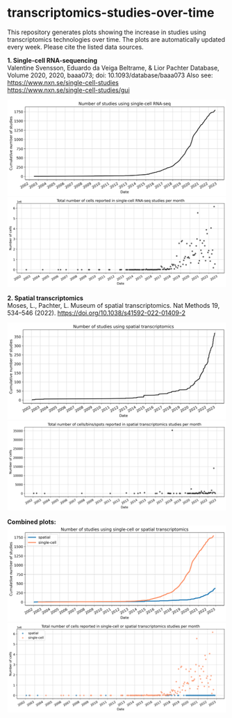 # transcriptomics-studies-over-time

This repository generates plots showing the increase in studies using transcriptomics technologies over time. The plots are automatically updated every week. Please cite the listed data sources.

**1. Single-cell RNA-sequencing**  
Valentine Svensson, Eduardo da Veiga Beltrame, & Lior Pachter Database, Volume 2020, 2020, baaa073; doi: 10.1093/database/baaa073
Also see:  
https://www.nxn.se/single-cell-studies  
https://www.nxn.se/single-cell-studies/gui

![image](plots/sc_studies_over_time.png) ![image](plots/sc_cells_over_time.png)

**2. Spatial transcriptomics**  
Moses, L., Pachter, L. Museum of spatial transcriptomics. Nat Methods 19, 534–546 (2022). https://doi.org/10.1038/s41592-022-01409-2

![image](plots/spatial_studies_over_time.png) ![image](plots/spatial_cells_over_time.png)

**Combined plots:** 
![image](plots/studies_over_time.png)
![image](plots/cells_over_time.png)
